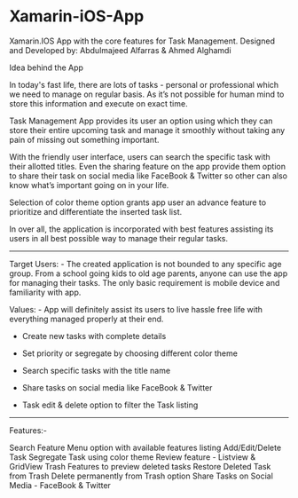 # Xamarin-iOS-App
Xamarin.IOS App with the core features for Task Management. Designed and Developed by: Abdulmajeed Alfarras &amp; Ahmed Alghamdi

Idea behind the App

In today's fast life, there are lots of tasks - personal or professional which we need to manage on regular basis. As it’s not possible for human mind to store this information and execute on exact time.

Task Management App provides its user an option using which they can store their entire upcoming task and manage it smoothly without taking any pain of missing out something important.

With the friendly user interface, users can search the specific task with their allotted titles. Even the sharing feature on the app provide them option to share their task on social media like FaceBook & Twitter so other can also know what’s important going on in your life.

Selection of color theme option grants app user an advance feature to prioritize and differentiate the inserted task list.  

In over all, the application is incorporated with best features assisting its users in all best possible way to manage their regular tasks.


------------

Target Users: - The created application is not bounded to any specific age group. From a school going kids to old age parents, anyone can use the app for managing their tasks. The only basic requirement is mobile device and familiarity with app.

Values: - App will definitely assist its users to live hassle free life with everything managed properly at their end.

- Create new tasks with complete details

- Set priority or segregate by choosing different color theme

- Search specific tasks with the title name

- Share tasks on social media like FaceBook & Twitter

- Task edit & delete option to filter the Task listing

_________________

Features:- 

Search Feature 
Menu option with available features listing
Add/Edit/Delete Task
Segregate Task using color theme
Review feature - Listview & GridView
Trash Features to preview deleted tasks
Restore Deleted Task from Trash
Delete permanently from Trash option
Share Tasks on Social Media - FaceBook & Twitter
